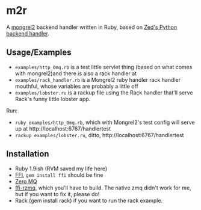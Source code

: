 m2r
===

A [mongrel2](http://mongrel2.org/index) backend handler written in Ruby, based on [Zed's Python backend handler](http://mongrel2.org/dir?ci=1bdfff8f050b97df&name=examples/python/mongrel2).

Usage/Examples
-----

* `examples/http_0mq.rb` is a test little servlet thing (based on what comes with mongrel2)and there is also a rack handler at 
* `examples/rack_handler.rb` is a Mongrel2 ruby handler rack handler mouthful, whose variables are probably a little off
* `examples/lobster.ru` is a rackup file using the Rack handler that'll serve Rack's funny little lobster app.

Run:
* `ruby examples/http_0mq.rb`, which with Mongrel2's test config will serve up at http://localhost:6767/handlertest
* `rackup examples/lobster.ru`, ditto, http://localhost:6767/handlertest

Installation
------------

* Ruby 1.9ish (RVM saved my life here)
* [FFI](http://github.com/ffi/ffi), `gem install ffi` should be fine
* [Zero MQ](http://www.zeromq.org/area:download)
* [ffi-rzmq](http://github.com/chuckremes/ffi-rzmq), which you'll have to build. The native zmq didn't work for me, but if you want to fix it, please do!
* Rack (gem install rack) if you want to run the rack example.
